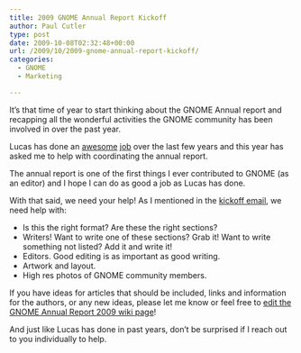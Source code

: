 ```yaml
---
title: 2009 GNOME Annual Report Kickoff
author: Paul Cutler
type: post
date: 2009-10-08T02:32:48+00:00
url: /2009/10/2009-gnome-annual-report-kickoff/
categories:
  - GNOME
  - Marketing

---
```

It&#8217;s that time of year to start thinking about the GNOME Annual report and recapping all the wonderful activities the GNOME community has been involved in over the past year.

Lucas has done an [awesome][1] [job][2] over the last few years and this year has asked me to help with coordinating the annual report.

The annual report is one of the first things I ever contributed to GNOME (as an editor) and I hope I can do as good a job as Lucas has done.

With that said, we need your help! As I mentioned in the [kickoff email][3], we need help with:

  * Is this the right format? Are these the right sections?
  * Writers! Want to write one of these sections? Grab it! Want to write something not listed? Add it and write it!
  * Editors. Good editing is as important as good writing.
  * Artwork and layout.
  * High res photos of GNOME community members.

If you have ideas for articles that should be included, links and information for the authors, or any new ideas, please let me know or feel free to [edit the GNOME Annual Report 2009 wiki page][4]!

And just like Lucas has done in past years, don&#8217;t be surprised if I reach out to you individually to help.

 [1]: http://blogs.gnome.org/lucasr/2008/10/30/gnome-annual-report-2008-kickoff/
 [2]: http://foundation.gnome.org/reports/gnome-annual-report-2008.pdf
 [3]: http://mail.gnome.org/archives/marketing-list/2009-October/msg00001.html
 [4]: http://live.gnome.org/GnomeMarketing/AnnualReport/AnnualReport2009